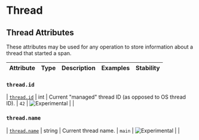 <!--- Hugo front matter used to generate the website version of this page:
--->

<!-- NOTE: THIS FILE IS AUTOGENERATED. DO NOT EDIT BY HAND. -->
<!-- see templates/registry/markdown/attribute_namespace.md.j2 -->

# Thread

## Thread Attributes

These attributes may be used for any operation to store information about a thread that started a span.

| Attribute | Type | Description | Examples | Stability |
| --------- | ---- | ----------- | -------- | --------- |

### `thread.id`

<a id="`thread.id`"></a>

| [`thread.id`](#`thread.id`) | int | Current "managed" thread ID (as opposed to OS thread ID). | `42` | ![Experimental](https://img.shields.io/badge/-experimental-blue) | |

### `thread.name`

<a id="`thread.name`"></a>

| [`thread.name`](#`thread.name`) | string | Current thread name. | `main` | ![Experimental](https://img.shields.io/badge/-experimental-blue) | |
